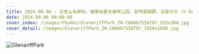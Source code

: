 ```yaml
---
title: 2024.09.06 - 古老山毛榉树，格莱纳里夫森林公园，安特里姆郡，北爱尔兰 (© Dawid K Photography/Shutterstock)
date: 2024.09.06 00:00:00
cover_index: /images/thumbs/GlenariffPark_ZH-CN4667558707_533x300.jpg
cover_detail: /images/GlenariffPark_ZH-CN4667558707_1920x1080.jpg
---
```


![GlenariffPark](/images/GlenariffPark_ZH-CN4667558707_1920x1080.jpg)
